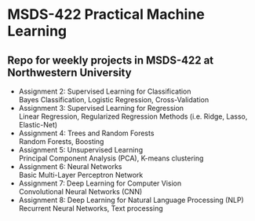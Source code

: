 # MSDS-422 Practical Machine Learning
## Repo for weekly projects in MSDS-422 at Northwestern University
* Assignment 2: Supervised Learning for Classification  
Bayes Classification, Logistic Regression, Cross-Validation
* Assignment 3: Supervised Learning for Regression  
Linear Regression, Regularized Regression Methods (i.e. Ridge, Lasso, Elastic-Net)
* Assignment 4: Trees and Random Forests  
Random Forests, Boosting
* Assignment 5: Unsupervised Learning  
Principal Component Analysis (PCA), K-means clustering
* Assignment 6: Neural Networks  
Basic Multi-Layer Perceptron Network
* Assignment 7: Deep Learning for Computer Vision  
Convolutional Neural Networks (CNN)
* Assignment 8: Deep Learning for Natural Language Processing (NLP)  
Recurrent Neural Networks, Text processing
